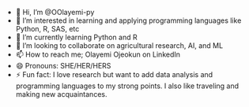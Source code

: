 - 👋 Hi, I’m @OOlayemi-py
- 👀 I’m interested in learning and applying programming languages like Python, R, SAS, etc 
- 🌱 I’m currently learning Python and R
- 💞️ I’m looking to collaborate on agricultural research, AI, and ML
- 📫 How to reach me; Olayemi Ojeokun on LinkedIn
- 😄 Pronouns: SHE/HER/HERS
- ⚡ Fun fact: I love research but want to add data analysis and programming languages to my strong points. I also like traveling and making new acquaintances.  

<!---
OOlayemi-py/OOlayemi-py is a ✨ special ✨ repository because its `README.md` (this file) appears on your GitHub profile.
You can click the Preview link to take a look at your changes.
--->
